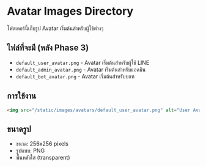 # Avatar Images Directory

โฟลเดอร์นี้เก็บรูป Avatar เริ่มต้นสำหรับผู้ใช้ต่างๆ

## ไฟล์ที่จะมี (หลัง Phase 3)

- `default_user_avatar.png` - Avatar เริ่มต้นสำหรับผู้ใช้ LINE
- `default_admin_avatar.png` - Avatar เริ่มต้นสำหรับแอดมิน
- `default_bot_avatar.png` - Avatar เริ่มต้นสำหรับบอท

## การใช้งาน

```html
<img src="/static/images/avatars/default_user_avatar.png" alt="User Avatar" />
```

## ขนาดรูป

- ขนาด: 256x256 pixels
- รูปแบบ: PNG
- พื้นหลังใส (transparent)
